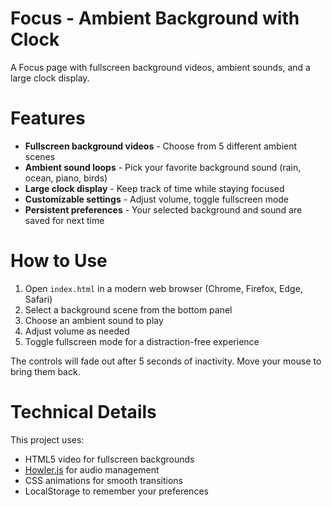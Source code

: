 # Focus - Ambient Background with Clock

A Focus page with fullscreen background videos, ambient sounds, and a large clock display.

# Features

- **Fullscreen background videos** - Choose from 5 different ambient scenes
- **Ambient sound loops** - Pick your favorite background sound (rain, ocean, piano, birds)
- **Large clock display** - Keep track of time while staying focused
- **Customizable settings** - Adjust volume, toggle fullscreen mode
- **Persistent preferences** - Your selected background and sound are saved for next time

# How to Use

1. Open `index.html` in a modern web browser (Chrome, Firefox, Edge, Safari)
2. Select a background scene from the bottom panel
3. Choose an ambient sound to play
4. Adjust volume as needed
5. Toggle fullscreen mode for a distraction-free experience

The controls will fade out after 5 seconds of inactivity. Move your mouse to bring them back.

# Technical Details

This project uses:

- HTML5 video for fullscreen backgrounds
- [Howler.js](https://howlerjs.com/) for audio management
- CSS animations for smooth transitions
- LocalStorage to remember your preferences


